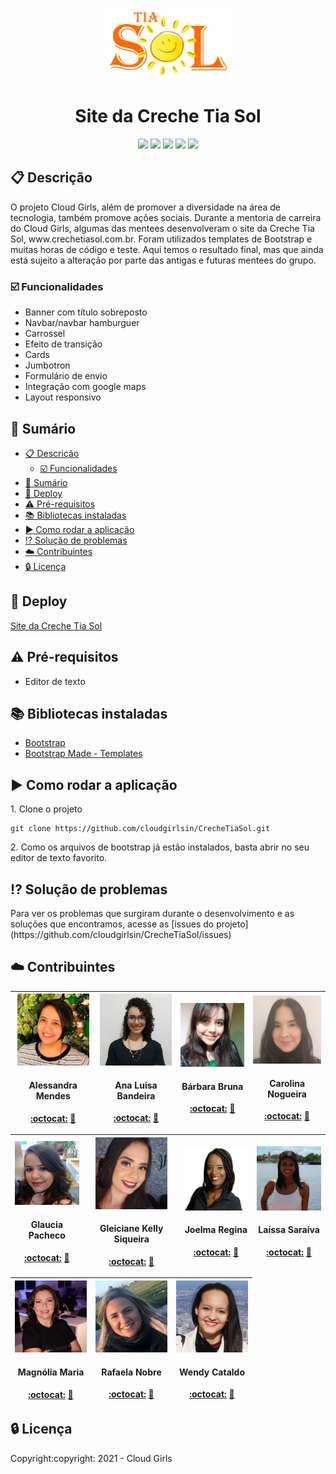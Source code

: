<p align=center><img src="https://github.com/cloudgirlsin/CrecheTiaSol/blob/desenvolvedoras/assets/img/logo_tiasol.png" width=200 ></p>
<h1 align=center>Site da Creche Tia Sol</h1>

<p align=center><img src= "https://img.shields.io/static/v1?label=Status&message=Em desencolvimento&color=green&style=flat"> 
 <img src= "https://img.shields.io/static/v1?label=Linguagem&message=HTML%205&color=red&style=flat"> 
 <img src= "https://img.shields.io/static/v1?label=Linguagem&message=CSS%203&color=blue&style=flat"> 
 <img src= "https://img.shields.io/static/v1?label=Linguagem&message=JavaScript&color=yellow&style=flat&"> 
 <img src= "https://img.shields.io/static/v1?label=Biblioteca&message=Bootstrap&color=9cf&style=flat"></p>


## :clipboard: Descrição
<p>O projeto Cloud Girls, além de promover a diversidade na área de tecnologia, também promove ações sociais. Durante a mentoria de carreira do Cloud Girls, algumas das mentees desenvolveram o site da Creche Tia Sol, www.crechetiasol.com.br. Foram utilizados templates de Bootstrap e muitas horas de código e teste. Aqui temos o resultado final, mas que ainda está sujeito a alteração por parte das antigas e futuras mentees do grupo.</p> 

### :ballot_box_with_check: Funcionalidades
- Banner com título sobreposto
- Navbar/navbar hamburguer
- Carrossel
- Efeito de transição
- Cards
- Jumbotron
- Formulário de envio
- Integração com google maps
- Layout responsivo

## :scroll: Sumário
- [:clipboard: Descrição](#clipboard-descrição)
  - [:ballot_box_with_check: Funcionalidades](#ballot_box_with_check-funcionalidades)
- [:scroll: Sumário](#scroll-sumário)
- [:rocket: Deploy](#rocket-deploy)
- [:warning: Pré-requisitos](#warning-pré-requisitos)
- [:books: Bibliotecas instaladas](#books-bibliotecas-instaladas)
- [:arrow_forward: Como rodar a aplicação](#arrow_forward-como-rodar-a-aplicação)
- [:interrobang: Solução de problemas](#interrobang-solução-de-problemas)
- [:cloud: Contribuintes](#cloud-contribuintes)
- [:lock: Licença](#lock-licença)

## :rocket: Deploy
[Site da Creche Tia Sol]((http://www.crechetiasol.com.br/))

## :warning: Pré-requisitos
- Editor de texto

## :books: Bibliotecas instaladas
- [Bootstrap](https://getbootstrap.com/)
- [Bootstrap Made - Templates](https://bootstrapmade.com/)

## :arrow_forward: Como rodar a aplicação
<p>1. Clone o projeto </p>

```
git clone https://github.com/cloudgirlsin/CrecheTiaSol.git
```

<p>2. Como os arquivos de bootstrap já estão instalados, basta abrir no seu editor de texto favorito.</p>

## :interrobang: Solução de problemas
<p>Para ver os problemas que surgiram durante o desenvolvimento e as soluções que encontramos, acesse as [issues do projeto](https://github.com/cloudgirlsin/CrecheTiaSol/issues)</p>

## :cloud: Contribuintes

| <img src="https://github.com/cloudgirlsin/CrecheTiaSol/blob/main/assets/img/desenvolvedoras/alessandra.jpeg" width=115 ><h4>Alessandra Mendes </h4>[:octocat:](https://github.com/alessandraamendes) [:necktie:](https://www.linkedin.com/in/alessandraamendes/) | <img src="https://github.com/cloudgirlsin/CrecheTiaSol/blob/main/assets/img/desenvolvedoras/analu.jpeg" width=115 ><h4>Ana Luisa Bandeira </h4>[:octocat:](https://github.com/analuisabandeira) [:necktie:](https://www.linkedin.com/in/analubandeira/) | <img src="https://github.com/cloudgirlsin/CrecheTiaSol/blob/main/assets/img/desenvolvedoras/barbara.jpeg" width=115 ><h4>Bárbara Bruna</h4>[:octocat:](https://github.com/BarbaraBruna) [:necktie:](https://www.linkedin.com/in/barbaragelape/) | <img src="https://github.com/cloudgirlsin/CrecheTiaSol/blob/main/assets/img/desenvolvedoras/carolina.jpeg" width=115 ><h4>Carolina Nogueira</h4>[:octocat:](https://github.com/carolkomatuda) [:necktie:](https://www.linkedin.com/in/carolina-nogueira-komatuda-324ab9a0/) |
| :----------------------------------------------------------: | :----------------------------------------------------------: | :----------------------------------------------------------: | :----------------------------------------------------------: |

| <img src="https://github.com/cloudgirlsin/CrecheTiaSol/blob/main/assets/img/desenvolvedoras/glaucia.jpeg" width=115 ><h4>Glaucia Pacheco</h4>[:octocat:](https://github.com/glauciapacheco) [:necktie:](https://www.linkedin.com/in/glaucia-pacheco/) | <img src="https://github.com/cloudgirlsin/CrecheTiaSol/blob/main/assets/img/desenvolvedoras/gleiciane.jpeg" width=115 ><h4>Gleiciane Kelly Siqueira</h4>[:octocat:](https://github.com/GleicianeKelly) [:necktie:](https://www.linkedin.com/in/gleicianekelly/) | <img src="https://github.com/cloudgirlsin/CrecheTiaSol/blob/main/assets/img/desenvolvedoras/joelma.jpeg" width=115 ><h4>Joelma Regina</h4>[:octocat:](https://github.com/joelmaregina) [:necktie:](https://www.linkedin.com/in/joelmaregina/) | <img src="https://github.com/cloudgirlsin/CrecheTiaSol/blob/main/assets/img/desenvolvedoras/laissa.jpeg" width=115 ><h4>Laíssa Saraiva</h4>[:octocat:](https://github.com/LaissaSaraiva) [:necktie:](https://www.linkedin.com/in/laissasc/) |
| :----------------------------------------------------------: | :----------------------------------------------------------: | :----------------------------------------------------------: | :----------------------------------------------------------: |

| <img src="https://github.com/cloudgirlsin/CrecheTiaSol/blob/main/assets/img/desenvolvedoras/magnolia.jpeg" width=115 ><h4>Magnólia Maria</h4>[:octocat:](https://github.com/magnoliamedeiros) [:necktie:](https://www.linkedin.com/in/magnoliamedeiros/) | <img src="https://github.com/cloudgirlsin/CrecheTiaSol/blob/main/assets/img/desenvolvedoras/rafaela.jpeg" width=115 ><h4>Rafaela Nobre</h4>[:octocat:](https://github.com/rafaelanvg) [:necktie:](https://www.linkedin.com/in/rafanvg/) | <img src="https://github.com/cloudgirlsin/CrecheTiaSol/blob/main/assets/img/desenvolvedoras/wendy.jpeg" width=115 ><h4>Wendy Cataldo</h4>[:octocat:](https://github.com/wendycataldo) [:necktie:](https://www.linkedin.com/in/wendy-cataldo/) |
| :----------------------------------------------------------: | :----------------------------------------------------------: | :----------------------------------------------------------: |


## :lock: Licença
<p>Copyright:copyright: 2021 - Cloud Girls</p>